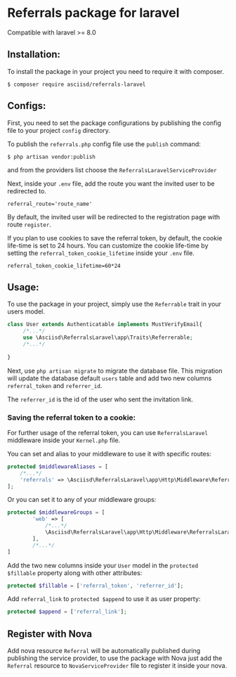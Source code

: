 # Referrals package for laravel
Compatible with laravel >= 8.0

## Installation:
To install the package in your project you need to require it with composer.
```
$ composer require asciisd/referrals-laravel
```

## Configs:
First, you need to set the package configurations by publishing the config file to your project `config` directory.

To publish the `referrals.php` config file use the `publish` command:
```
$ php artisan vendor:publish
```
and from the providers list choose the `ReferralsLaravelServiceProvider`

Next, inside your `.env` file, add the route you want the invited user to be redirected to.
```dotenv
referral_route='route_name'
```
By default, the invited user will be redirected to the registration page with route `register`.

If you plan to use cookies to save the referral token, by default, the cookie life-time is set to 24 hours. You can customize
the cookie life-time by setting the `referral_token_cookie_lifetime` inside your `.env` file.
```dotenv
referral_token_cookie_lifetime=60*24
```

## Usage:
To use the package in your project, simply use the `Referrable` trait in your users model.
```php
class User extends Authenticatable implements MustVerifyEmail{
     /*...*/
     use \Asciisd\ReferralsLaravel\app\Traits\Referrerable;
     /*...*/
 
}
```

Next, use `php artisan migrate` to migrate the database file. This migration will update the database default `users` table
and add two new columns `referral_token` and `referrer_id`.

The `referrer_id` is the id of the user who sent the invitation link.

### Saving the referral token to a cookie:
For further usage of the referral token, you can use `ReferralsLaravel` middleware inside your `Kernel.php` file.

You can set and alias to your middleware to use it with specific routes:

```php
protected $middlewareAliases = [
    /*...*/
    'referrals' => \Asciisd\ReferralsLaravel\app\Http\Middleware\ReferralsLaravel::class,
];
```

Or you can set it to any of your middleware groups:

```php
protected $middlewareGroups = [
        'web' => [
            /*...*/
            \Asciisd\ReferralsLaravel\app\Http\Middleware\ReferralsLaravel::class,
        ],
        /*...*/
]
```

Add the two new columns inside your `User` model in the `protected $fillable` property along with other
attributes:
```php
protected $fillable = ['referral_token', 'referrer_id'];
```

Add `referral_link` to `protected $append` to use it as user property:
```php
protected $append = ['referral_link'];
```

## Register with Nova
Add nova resource `Referral` will be automatically published during publishing the service provider, to use
the package with Nova just add the `Referral` resource to `NovaServiceProvider` file to register it inside your nova.
